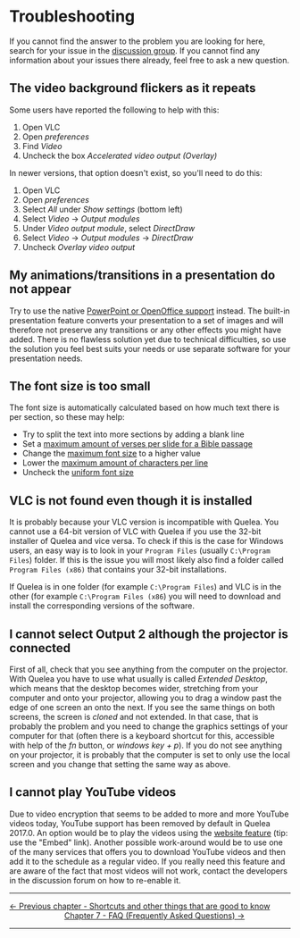 # Troubleshooting

If you cannot find the answer to the problem you are looking for here,
search for your issue in the [discussion group](https://quelea.discourse.group). If you cannot
find any information about your issues there already, feel free to ask a
new question.

## The video background flickers as it repeats

Some users have reported the following to help with this:

1.  Open VLC
2.  Open _preferences_
3.  Find _Video_
4.  Uncheck the box _Accelerated video output (Overlay)_

In newer versions, that option doesn't exist, so you'll need to do this:

1.  Open VLC
2.  Open _preferences_
3.  Select _All_ under _Show settings_ (bottom left)
4.  Select _Video_ -&gt; _Output modules_
5.  Under _Video output module_, select _DirectDraw_
6.  Select _Video_ -&gt; _Output modules_ -&gt; _DirectDraw_
7.  Uncheck _Overlay video output_

## My animations/transitions in a presentation do not appear

Try to use the native [PowerPoint or OpenOffice
support](Presentations_tab "Presentations tab") instead. The built-in
presentation feature converts your presentation to a set of images and
will therefore not preserve any transitions or any other effects you
might have added. There is no flawless solution yet due to technical
difficulties, so use the solution you feel best suits your needs or use
separate software for your presentation needs.

## The font size is too small

The font size is automatically calculated based on how much text there is per section, so these may help:

* Try to split the text into more sections by adding a blank line
* Set a [maximum amount of verses per slide for a Bible passage](/Bible_tab#Layout_of_Bible_passages "wikilink")
* Change the [maximum font size](/General_tab#Maximum_font_size "wikilink") to a higher value
* Lower the [maximum amount of characters per line](/General_tab#Maximum_characters_per_line "wikilink")
* Uncheck the [uniform font size](/General_tab#Use_uniform_font_size "wikilink")

## VLC is not found even though it is installed

It is probably because your VLC version is incompatible with Quelea. You cannot use a 64-bit version of VLC with Quelea if you use the 32-bit installer of Quelea and vice versa. To check if this is the case for Windows users, an easy way is to look in your `Program Files` (usually `C:\Program Files`) folder. If this is the issue you will most likely also find a folder called `Program Files (x86)` that contains your 32-bit installations. 

If Quelea is in one folder (for example `C:\Program Files`) and VLC is in the other (for example `C:\Program Files (x86`) you will need to download and install the corresponding versions of the software.

## I cannot select Output 2 although the projector is connected

First of all, check that you see anything from the computer on the projector. With Quelea you have to use what usually is called _Extended Desktop_, which means that the desktop becomes wider, stretching from your computer and onto your projector, allowing you to drag a window past the edge of one screen an onto the next. If you see the same things on both screens, the screen is _cloned_ and not extended. In that case, that is probably the problem and you need to change the graphics settings of your computer for that (often there is a keyboard shortcut for this, accessible with help of the _fn_ button, or _windows key + p_). If you do not see anything on your projector, it is probably that the computer is set to only use the local screen and you change that setting the same way as above. 

## I cannot play YouTube videos

Due to video encryption that seems to be added to more and more YouTube videos today, YouTube support has been removed by default in Quelea 2017.0. An option would be to play the videos using the [website feature](Displaying_a_website "Displaying a website") (tip: use the "Embed" link). Another possible work-around would be to use one of the many services that offers you to download YouTube videos and then add it to the schedule as a regular video. If you really need this feature and are aware of the fact that most videos will not work, contact the developers in the discussion forum on how to re-enable it.

-----



[← Previous chapter - Shortcuts and other things that are good to
know](Shortcuts_and_other_things_that_are_good_to_know "Shortcuts and other things that are good to know")
&nbsp;&nbsp;&nbsp;&nbsp;&nbsp;&nbsp;&nbsp;&nbsp;&nbsp;&nbsp;&nbsp;&nbsp;&nbsp;&nbsp;&nbsp;&nbsp;&nbsp;&nbsp;&nbsp;&nbsp;&nbsp;&nbsp;&nbsp;&nbsp; [Chapter 7 - FAQ (Frequently Asked Questions) →](FAQ_(Frequently_Asked_Questions) "FAQ (Frequently Asked Questions)")

---
